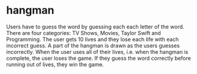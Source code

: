 # hangman

Users have to guess the word by guessing each each letter of the word. There are four categories: TV Shows, Movies, Taylor Swift and Programming. The user gets 10 lives and they lose each life with each incorrect guess. A part of the hangman is drawn as the users guesses incorrectly. When the user uses all of their lives, i.e. when the hangman is complete, the user loses the game. If they guess the word correctly before running out of lives, they win the game.
